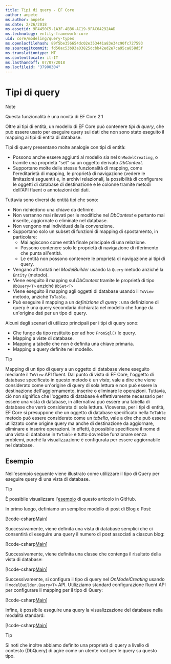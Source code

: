 ```yaml
---
title: Tipi di query - EF Core
author: anpete
ms.author: anpete
ms.date: 2/26/2018
ms.assetid: 9F4450C5-1A3F-4BB6-AC19-9FAC64292AAD
ms.technology: entity-framework-core
uid: core/modeling/query-types
ms.openlocfilehash: 89f5be356654dc02e353441a83e34c90fc727593
ms.sourcegitcommit: fd50ac53b93a03825dcbb42ed2e7ca95ca858d5f
ms.translationtype: MT
ms.contentlocale: it-IT
ms.lasthandoff: 07/07/2018
ms.locfileid: "37900304"
---
```

# <a name="query-types"></a>Tipi di query
> [!NOTE]
> Questa funzionalità è una novità di EF Core 2.1

Oltre ai tipi di entità, un modello di EF Core può contenere _tipi di query_, che può essere usato per eseguire query sui dati che non sono stato eseguito il mapping ai tipi di entità di database.

Tipi di query presentano molte analogie con tipi di entità:

- Possono anche essere aggiunti al modello sia nel `OnModelCreating`, o tramite una proprietà "set" su un oggetto derivato _DbContext_.
- Supportano molte delle stesse funzionalità di mapping, come l'ereditarietà di mapping, le proprietà di navigazione (vedere le limitazioni seguenti) e, in archivi relazionali, la possibilità di configurare le oggetti di database di destinazione e le colonne tramite metodi dell'API fluent o annotazioni dei dati.

Tuttavia sono diversi da entità tipi che sono:

- Non richiedono una chiave da definire.
- Non verranno mai rilevati per le modifiche nel _DbContext_ e pertanto mai inserite, aggiornate o eliminate nel database.
- Non vengono mai individuati dalla convenzione.
- Supportano solo un subset di funzioni di mapping di spostamento, in particolare:
  - Mai agiscono come entità finale principale di una relazione.
  - Possono contenere solo le proprietà di navigazione di riferimento che punta all'entità.
  - Le entità non possono contenere le proprietà di navigazione ai tipi di query.
- Vengano affrontati nel _ModelBuilder_ usando la `Query` metodo anziché la `Entity` (metodo).
- Viene eseguito il mapping sul _DbContext_ tramite le proprietà di tipo `DbQuery<T>` anziché `DbSet<T>`
- Viene eseguito il mapping agli oggetti di database usando il `ToView` metodo, anziché `ToTable`.
- Può eseguire il mapping a un _definizione di query_ : una definizione di query è una query secondaria dichiarata nel modello che funge da un'origine dati per un tipo di query.

Alcuni degli scenari di utilizzo principali per i tipi di query sono:

- Che funge da tipo restituito per ad hoc `FromSql()` le query.
- Mapping a viste di database.
- Mapping a tabelle che non è definita una chiave primaria.
- Mapping a query definite nel modello.

> [!TIP]
> Mapping di un tipo di query a un oggetto di database viene eseguito mediante il `ToView` API fluent. Dal punto di vista di EF Core, l'oggetto di database specificato in questo metodo è un _vista_, vale a dire che viene considerato come un'origine di query di sola lettura e non può essere la destinazione dell'aggiornamento, inserire o eliminare le operazioni. Tuttavia, ciò non significa che l'oggetto di database è effettivamente necessario per essere una vista di database, in alternativa può essere una tabella di database che verrà considerata di sola lettura. Viceversa, per i tipi di entità, EF Core si presuppone che un oggetto di database specificato nella `ToTable` metodo può essere considerato come un _tabella_, vale a dire che può essere utilizzato come origine query ma anche di destinazione da aggiornare, eliminare e inserire operazioni. In effetti, è possibile specificare il nome di una vista di database in `ToTable` e tutto dovrebbe funzionare senza problemi, purché la visualizzazione è configurata per essere aggiornabile nel database.

## <a name="example"></a>Esempio

Nell'esempio seguente viene illustrato come utilizzare il tipo di Query per eseguire query di una vista di database.

> [!TIP]
> È possibile visualizzare l'[esempio](https://github.com/aspnet/EntityFrameworkCore/tree/dev/samples/QueryTypes) di questo articolo in GitHub.

In primo luogo, definiamo un semplice modello di post di Blog e Post:

[!code-csharp[Main](../../../efcore-repo/samples/QueryTypes/Program.cs#Entities)]

Successivamente, viene definita una vista di database semplici che ci consentirà di eseguire una query il numero di post associati a ciascun blog:

[!code-csharp[Main](../../../efcore-repo/samples/QueryTypes/Program.cs#View)]

Successivamente, viene definita una classe che contenga il risultato della vista di database:

[!code-csharp[Main](../../../efcore-repo/samples/QueryTypes/Program.cs#QueryType)]

Successivamente, si configura il tipo di query nel _OnModelCreating_ usando il `modelBuilder.Query<T>` API.
Utilizziamo standard configurazione fluent API per configurare il mapping per il tipo di Query:

[!code-csharp[Main](../../../efcore-repo/samples/QueryTypes/Program.cs#Configuration)]

Infine, è possibile eseguire una query la visualizzazione del database nella modalità standard:

[!code-csharp[Main](../../../efcore-repo/samples/QueryTypes/Program.cs#Query)]

> [!TIP]
> Si noti che inoltre abbiamo definito una proprietà di query a livello di contesto (DbQuery) di agire come un utente root per le query su questo tipo.
